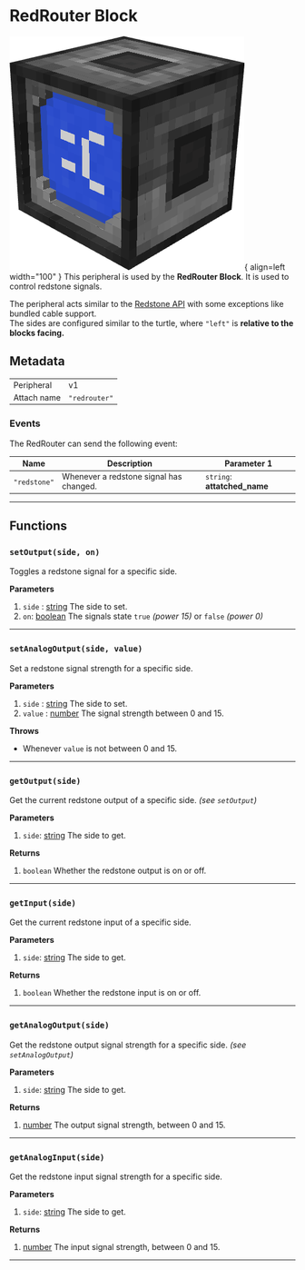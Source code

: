 # RedRouter Block

![Image title](../assets/images/peripherals/redrouter_block.png){ align=left width="100" }
This peripheral is used by the **RedRouter Block**. It is used to control redstone signals.

The peripheral acts similar to the [Redstone API](https://tweaked.cc/module/redstone.html) with some exceptions like bundled cable support.  
The sides are configured similar to the turtle, where `"left"` is **relative to the blocks facing.**

## Metadata

| | |
|-|-|
| Peripheral | v1 |
| Attach name | `"redrouter"` |

### Events

The RedRouter can send the following event:

| Name | Description | Parameter 1 |
|------|-------------|-------------|
| `"redstone"` | Whenever a redstone signal has changed. | `string`: **attatched_name** |

---

## Functions

### `setOutput(side, on)`
Toggles a redstone signal for a specific side.  

**Parameters**

 1. `side` : [string](https://www.lua.org/manual/5.1/manual.html#5.4) The side to set.  
 2. `on`: [boolean](https://www.lua.org/manual/5.1/manual.html#2.2) The signals state `true` _(power 15)_ or `false` _(power 0)_  

---

### `setAnalogOutput(side, value)`
Set a redstone signal strength for a specific side.  

**Parameters**

 1. `side` : [string](https://www.lua.org/manual/5.1/manual.html#5.4) The side to set.  
 2. `value` : [number](https://www.lua.org/manual/5.1/manual.html#2.2) The signal strength between 0 and 15.

**Throws**

 * Whenever `value` is not between 0 and 15.

---

### `getOutput(side)`
Get the current redstone output of a specific side. *(see ``setOutput``)*  

**Parameters**

 1. `side`: [string](https://www.lua.org/manual/5.1/manual.html#5.4) The side to get.  

**Returns**

 1. `boolean` Whether the redstone output is on or off.  

---

### `getInput(side)`
Get the current redstone input of a specific side.  

**Parameters**

 1. `side`: [string](https://www.lua.org/manual/5.1/manual.html#5.4) The side to get.  

**Returns**

 1. `boolean` Whether the redstone input is on or off.  

---

### `getAnalogOutput(side)`
Get the redstone output signal strength for a specific side.  *(see ``setAnalogOutput``)*  

**Parameters**

 1. `side`: [string](https://www.lua.org/manual/5.1/manual.html#5.4) The side to get.  

**Returns**

 1. [number](https://www.lua.org/manual/5.1/manual.html#2.2) The output signal strength, between 0 and 15.  

---

### `getAnalogInput(side)`
Get the redstone input signal strength for a specific side.  

**Parameters**

 1. `side`: [string](https://www.lua.org/manual/5.1/manual.html#5.4) The side to get.  

**Returns**

 1. [number](https://www.lua.org/manual/5.1/manual.html#2.2) The input signal strength, between 0 and 15.  

---